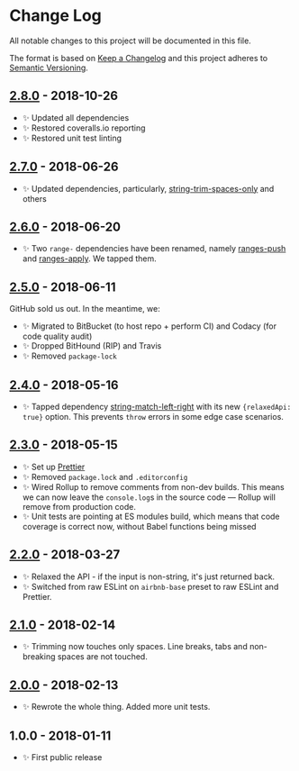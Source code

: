 # Change Log

All notable changes to this project will be documented in this file.

The format is based on [Keep a Changelog](http://keepachangelog.com/)
and this project adheres to [Semantic Versioning](http://semver.org/).

## [2.8.0] - 2018-10-26

- ✨ Updated all dependencies
- ✨ Restored coveralls.io reporting
- ✨ Restored unit test linting

## [2.7.0] - 2018-06-26

- ✨ Updated dependencies, particularly, [string-trim-spaces-only](https://www.npmjs.com/package/string-trim-spaces-only) and others

## [2.6.0] - 2018-06-20

- ✨ Two `range-` dependencies have been renamed, namely [ranges-push](https://www.npmjs.com/package/ranges-push) and [ranges-apply](https://www.npmjs.com/package/ranges-apply). We tapped them.

## [2.5.0] - 2018-06-11

GitHub sold us out. In the meantime, we:

- ✨ Migrated to BitBucket (to host repo + perform CI) and Codacy (for code quality audit)
- ✨ Dropped BitHound (RIP) and Travis
- ✨ Removed `package-lock`

## [2.4.0] - 2018-05-16

- ✨ Tapped dependency [string-match-left-right](https://github.com/codsen/string-match-left-right) with its new `{relaxedApi: true}` option. This prevents `throw` errors in some edge case scenarios.

## [2.3.0] - 2018-05-15

- ✨ Set up [Prettier](https://prettier.io)
- ✨ Removed `package.lock` and `.editorconfig`
- ✨ Wired Rollup to remove comments from non-dev builds. This means we can now leave the `console.log`s in the source code — Rollup will remove from production code.
- ✨ Unit tests are pointing at ES modules build, which means that code coverage is correct now, without Babel functions being missed

## [2.2.0] - 2018-03-27

- ✨ Relaxed the API - if the input is non-string, it's just returned back.
- ✨ Switched from raw ESLint on `airbnb-base` preset to raw ESLint and Prettier.

## [2.1.0] - 2018-02-14

- ✨ Trimming now touches only spaces. Line breaks, tabs and non-breaking spaces are not touched.

## [2.0.0] - 2018-02-13

- ✨ Rewrote the whole thing. Added more unit tests.

## 1.0.0 - 2018-01-11

- ✨ First public release

[2.0.0]: https://bitbucket.org/codsen/string-remove-duplicate-heads-tails/branches/compare/v2.0.0%0Dv1.0.11#diff
[2.1.0]: https://bitbucket.org/codsen/string-remove-duplicate-heads-tails/branches/compare/v2.1.0%0Dv2.0.1#diff
[2.2.0]: https://bitbucket.org/codsen/string-remove-duplicate-heads-tails/branches/compare/v2.2.0%0Dv2.1.4#diff
[2.3.0]: https://bitbucket.org/codsen/string-remove-duplicate-heads-tails/branches/compare/v2.3.0%0Dv2.2.0#diff
[2.4.0]: https://bitbucket.org/codsen/string-remove-duplicate-heads-tails/branches/compare/v2.4.0%0Dv2.3.0#diff
[2.5.0]: https://bitbucket.org/codsen/string-remove-duplicate-heads-tails/branches/compare/v2.5.0%0Dv2.4.1#diff
[2.6.0]: https://bitbucket.org/codsen/string-remove-duplicate-heads-tails/branches/compare/v2.6.0%0Dv2.5.0#diff
[2.7.0]: https://bitbucket.org/codsen/string-remove-duplicate-heads-tails/branches/compare/v2.7.0%0Dv2.6.1#diff
[2.8.0]: https://bitbucket.org/codsen/string-remove-duplicate-heads-tails/branches/compare/v2.8.0%0Dv2.7.0#diff
